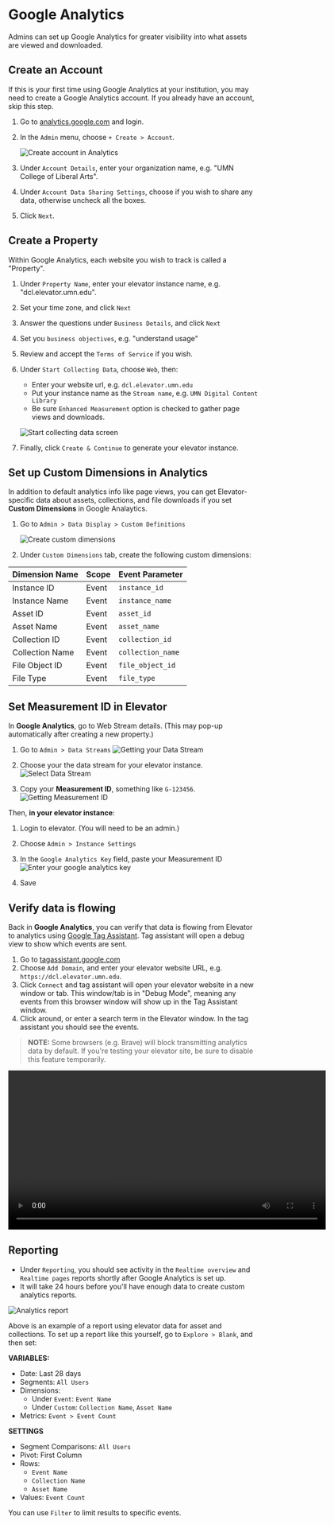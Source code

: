 # Google Analytics

Admins can set up Google Analytics for greater visibility into what assets are viewed and downloaded.

## Create an Account

If this is your first time using Google Analytics at your institution, you may need to create a Google Analytics account. If you already have an account, skip this step.

1. Go to [analytics.google.com](https://analytics.google.com) and login.

2. In the `Admin` menu, choose `+ Create > Account`.

   ![Create account in Analytics](./analytics-create-account.png)

3. Under `Account Details`, enter your organization name, e.g. "UMN College of Liberal Arts".
4. Under `Account Data Sharing Settings`, choose if you wish to share any data, otherwise uncheck all the boxes.
5. Click `Next`.

## Create a Property

Within Google Analytics, each website you wish to track is called a "Property".

1. Under `Property Name`, enter your elevator instance name, e.g. "dcl.elevator.umn.edu".
2. Set your time zone, and click `Next`
3. Answer the questions under `Business Details`, and click `Next`
4. Set you `business objectives`, e.g. "understand usage"
5. Review and accept the `Terms of Service` if you wish.
6. Under `Start Collecting Data`, choose `Web`, then:

   - Enter your website url, e.g. `dcl.elevator.umn.edu`
   - Put your instance name as the `Stream name`, e.g. `UMN Digital Content Library`
   - Be sure `Enhanced Measurement` option is checked to gather page views and downloads.

   ![Start collecting data screen](./analytics-start-collecting-data.png)

7. Finally, click `Create & Continue` to generate your elevator instance.

## Set up Custom Dimensions in Analytics

In addition to default analytics info like page views, you can get Elevator-specific data about assets, collections, and file downloads if you set **Custom Dimensions** in Google Analaytics.

1. Go to `Admin > Data Display > Custom Definitions`

   ![Create custom dimensions](./analytics-create-custom-dimensions.png)

2. Under `Custom Dimensions` tab, create the following custom dimensions:

| Dimension Name  | Scope | Event Parameter   |
| --------------- | ----- | ----------------- |
| Instance ID     | Event | `instance_id`     |
| Instance Name   | Event | `instance_name`   |
| Asset ID        | Event | `asset_id`        |
| Asset Name      | Event | `asset_name`      |
| Collection ID   | Event | `collection_id`   |
| Collection Name | Event | `collection_name` |
| File Object ID  | Event | `file_object_id`  |
| File Type       | Event | `file_type`       |

## Set Measurement ID in Elevator

In **Google Analytics**, go to Web Stream details. (This may pop-up automatically after creating a new property.)

1. Go to `Admin > Data Streams`
   ![Getting your Data Stream](./analytics-admin-data-streams.png)

2. Choose your the data stream for your elevator instance.
   ![Select Data Stream](./analytics-select-specific-stream.png)

3. Copy your **Measurement ID**, something like `G-123456`.
   ![Getting Measurement ID](./analytics-measurement-id.png)

Then, **in your elevator instance**:

1. Login to elevator. (You will need to be an admin.)
2. Choose `Admin > Instance Settings`
3. In the `Google Analytics Key` field, paste your Measurement ID
   ![Enter your google analytics key](./analytics-elevator-admin-key.png)

4. Save

## Verify data is flowing

Back in **Google Analytics**, you can verify that data is flowing from Elevator to analytics using [Google Tag Assistant](https://tagassistant.google.com). Tag assistant will open a debug view to show which events are sent.

1. Go to [tagassistant.google.com](https://tagassistant.google.com)
2. Choose `Add Domain`, and enter your elevator website URL, e.g. `https://dcl.elevator.umn.edu`.
3. Click `Connect` and tag assistant will open your elevator website in a new window or tab. This window/tab is in "Debug Mode", meaning any events from this browser window will show up in the Tag Assistant window.
4. Click around, or enter a search term in the Elevator window. In the tag assistant you should see the events.

> **NOTE:** Some browsers (e.g. Brave) will block transmitting analytics data by default. If you're testing your elevator site, be sure to disable this feature temporarily.

<video controls width="640">
   <source src="./analytics-using-tag-assistant.mp4" />
</video>

## Reporting

- Under `Reporting`, you should see activity in the `Realtime overview` and `Realtime pages` reports shortly after Google Analytics is set up.
- It will take 24 hours before you'll have enough data to create custom analytics reports.

![Analytics report](./analytics-report.png)

Above is an example of a report using elevator data for asset and collections. To set up a report like this yourself, go to `Explore > Blank`, and then set:

**VARIABLES:**

- Date: Last 28 days
- Segments: `All Users`
- Dimensions:
  - Under `Event`: `Event Name`
  - Under `Custom`: `Collection Name`, `Asset Name`
- Metrics: `Event > Event Count`

**SETTINGS**

- Segment Comparisons: `All Users`
- Pivot: First Column
- Rows:
  - `Event Name`
  - `Collection Name`
  - `Asset Name`
- Values: `Event Count`

You can use `Filter` to limit results to specific events.
